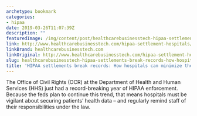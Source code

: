 ```yaml
---
archetype: bookmark
categories:
- hipaa
date: 2019-03-26T11:07:39Z
description: ""
featuredImage: /img/content/post/healthcarebusinesstech-hipaa-settlements-break-records-how-hospitals-can-minimize-their-liability.jpg
link: http://www.healthcarebusinesstech.com/hipaa-settlement-hospitals/
linkBrand: healthcarebusinesstech.com
linkOriginal: http://www.healthcarebusinesstech.com/hipaa-settlement-hospitals/
slug: healthcarebusinesstech-hipaa-settlements-break-records-how-hospitals-can-minimize-their-liability
title: 'HIPAA settlements break records: How hospitals can minimize their liability'
---
```

The Office of Civil Rights (OCR) at the Department of Health and Human Services (HHS) just had a record-breaking year of HIPAA enforcement. Because the feds plan to continue this trend, that means hospitals must be vigilant about securing patients’ health data – and regularly remind staff of their responsibilities under the law. 

